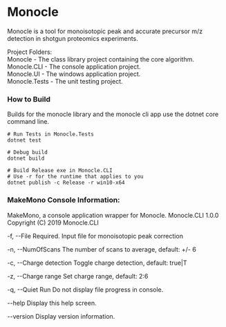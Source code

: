 # Monocle

Monocle is a tool for monoisotopic peak and accurate precursor m/z detection in shotgun proteomics experiments.

Project Folders:  
Monocle - The class library project containing the core algorithm.  
Monocle.CLI - The console application project.  
Monocle.UI - The windows application project.  
Monocle.Tests - The unit testing project.  

### How to Build
Builds for the monocle library and the monocle cli app use the dotnet core command line.

    # Run Tests in Monocle.Tests
	dotnet test
	
    # Debug build
    dotnet build
	
	# Build Release exe in Monocle.CLI
	# Use -r for the runtime that applies to you
	dotnet publish -c Release -r win10-x64

### MakeMono Console Information:
MakeMono, a console application wrapper for Monocle.
Monocle.CLI 1.0.0
Copyright (C) 2019 Monocle.CLI

  -f, --File                Required. Input file for monoisotopic peak correction

  -n, --NumOfScans          The number of scans to average, default: +/- 6

  -c, --Charge detection    Toggle charge detection, default: true|T

  -z, --Charge range        Set charge range, default: 2:6

  -q, --Quiet Run           Do not display file progress in console.

  --help                    Display this help screen.

  --version                 Display version information.
